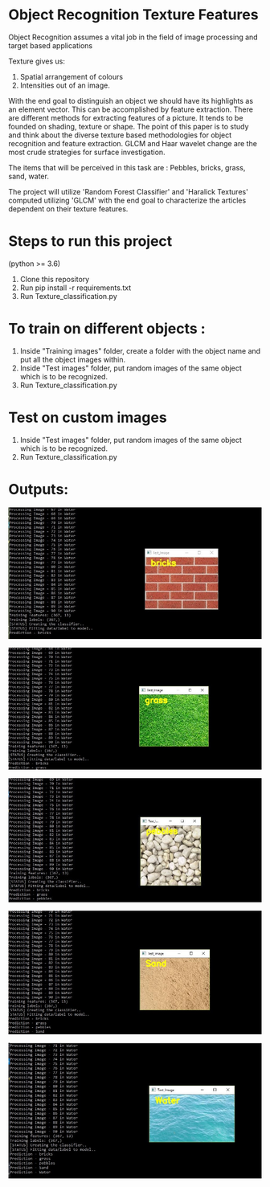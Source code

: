 # Object Recognition Texture Features
Object Recognition assumes a vital job in the field of image processing and target based applications

Texture gives us:
1. Spatial arrangement of colours
2. Intensities out of an image.

With the end goal to distinguish an object we should have its highlights as an element vector. This can be accomplished by feature extraction. There are different methods for extracting features of a picture. It tends to be founded on shading, texture or shape. The point of this paper is to study and think about the diverse texture based methodologies for object recognition and feature extraction. GLCM and Haar wavelet change are the most crude strategies for surface investigation.

The items that will be perceived in this task are :
Pebbles, bricks, grass, sand, water.

The project will utilize 'Random Forest Classifier' and 'Haralick Textures' computed utilizing 'GLCM' with the end goal to characterize the articles dependent on their texture features.

# Steps to run this project
(python >= 3.6)

1. Clone this repository
2. Run pip install -r requirements.txt
3. Run Texture_classification.py

# To train on different objects :

1. Inside "Training images" folder, create a folder with the object name and put all the object images within.
2. Inside "Test images" folder, put random images of the same object which is to be recognized.
3. Run Texture_classification.py

# Test on custom images

1. Inside "Test images" folder, put random images of the same object which is to be recognized.
2. Run Texture_classification.py

# Outputs: 

![bricks_output](output/bricks_output.jpg)

![grass_output](output/grass_output.jpg)

![pebbles_output](output/pebbles_output.jpg)

![sand_output](output/sand_output.jpg)

![water_output](output/water_output.jpg)
